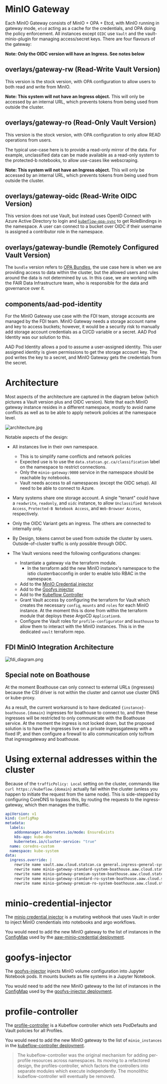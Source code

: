 # MinIO Gateway

Each MinIO Gateway consists of MinIO + OPA + Etcd, with MinIO running in gateway mode, `etcd` acting as a cache for the credentials, and OPA doing the policy enforcement. All instances except `OIDC` use `Vault` and the vault-minio-plugin for managing access/secret keys. There are four flavours of the gateway:

**Note: Only the OIDC version will have an Ingress. See notes below**

## overlays/gateway-rw (Read-Write Vault Version)

This version is the stock version, with OPA configuration to allow users to both read and write from MinIO.

**Note: This system will not have an Ingress object.** This will only be accessed by an internal URL, which prevents tokens from being used from outside the cluster.

## overlays/gateway-ro (Read-Only Vault Version)

This version is the stock version, with OPA configuration to only allow READ operations from users.

The typical use-case here is to provide a read-only mirror of the data. For example, unclassified data can be made available as a read-only system to the protected-b notebooks, to allow use-cases like webscraping.

**Note: This system will not have an Ingress object.** This will only be accessed by an internal URL, which prevents tokens from being used from outside the cluster.

## overlays/gateway-oidc (Read-Write OIDC Version)

This version does not use Vault, but instead uses OpenID Connect with Azure Active Directory to login and [`kubeflow-opa-sync`](https://github.com/StatCan/aaw-kubeflow-opa-sync) to get RoleBindings in the namespace. A user can connect to a bucket over OIDC if their username is assigned a contributor role in the namespace.

## overlays/gateway-bundle (Remotely Configured Vault Version)

The `bundle` version refers to [OPA Bundles](https://www.openpolicyagent.org/docs/v0.12.2/bundles/), the use case here is when we are providing access to data within the cluster, but the allowed users and rules around the data is not determined by us. In this case, we are working with the FAIR Data Infrastructure team, who is responsible for the data and governance over it.

## components/aad-pod-identity

For the MinIO Gateway use case with the FDI team, storage accounts are managed by the FDI team. MinIO Gateway needs a storage account name and key to access buckets; however, it would be a security risk to manually add storage account credentials as a CI/CD variable or a secret. AAD Pod Identity was our solution to this.

AAD Pod Identity allows a pod to assume a user-assigned identity. This user assigned identity is given permissions to get the storage account key. The pod writes the key to a secret, and MinIO Gateway gets the credentials from the secret.

# Architecture

Most aspects of the architecture are captured in the diagram below (which pictures a Vault version plus and OIDC version). Note that each MinIO gateway instance resides in a different namespace, mostly to avoid name conflicts as well as to be able to apply network policies at the namespace level.

![architecture.jpg](architecture.jpg)

Notable aspects of the design:

- All instances live in their own namespace.

  - This is to simplify name conflicts and network policies
  - Expected use is to use the `data.statcan.gc.ca/classification` label on the namespace to restrict connections.
  - Only the `minio-gateway:9000` service in the namespace should be reachable by notebooks.
  - Vault needs access to all namespaces (except the OIDC setup). All need to be able to connect to Azure.

- Many systems share one storage account. A single "tenant" could have a `readwrite`, `readonly`, and `oidc` instance, to allow `Unclassified Notebook Access`, `Protected-B Notebook Access`, and `Web-Browser Access`, respectively.

- Only the OIDC Variant gets an ingress. The others are connected to internally only.

- By Design, tokens cannot be used from outside the cluster by users. Outside-of-cluster traffic is only possible through OIDC.

- The Vault versions need the following configurations changes:
  - Instantiate a gateway via the terraform module.
    - In the terraform add the new MinIO instance's namespace to the istio clusterrbacconfig in order to enable Istio RBAC in the namespace.
  - Add to the [MinIO Credential injector](#minio-credential-injector)
  - Add to the [Goofys injector](#goofys-injector)
  - Add to the [Kubeflow Controller](#profile-controller)
  - Grant Vault access by configuring the terraform for Vault which creates the necessary `config`, `mounts` and `roles` for each MinIO instance. At the moment this is done from within the terraform module that deploys these ArgoCD `Application`s.
  - Configure the Vault roles for `profile-configurator` and `boathouse` to allow them to interact with the MinIO instances. This is in the dedicated `vault` terraform repo.

## FDI MinIO Integration Architecture

![fdi_diagram.png](fdi_diagram.png)

## Special note on Boathouse

At the moment Boathouse can only connect to external URLs (ingresses) because the CSI driver is not within the cluster and cannot use cluster DNS or kube-proxy.

As a result, the current workaround is to have dedicated `{instance}-boathouse.{domain}` ingresses for boathouse to connect to, and then these ingresses will be restricted to only communicate with the Boathouse service. At the moment the ingress is not locked down, but the proposed solution is to have the ingresses live on a private ingressgateway with a fixed IP, and then configure a firewall to allo communication only to/from that ingressgateway and boathouse.

# Using external addresses within the cluster

Because of the `trafficPolicy: Local` setting on the cluster, commands like `curl https://kubeflow.{domain}` actually fail within the cluster (unless you happen to initiate the request from the same node). This is side-stepped by configuring CoreDNS to bypass this, by routing the requests to the ingress-gateway, which then manages the traffic.

```yaml
apiVersion: v1
kind: ConfigMap
metadata:
  labels:
    addonmanager.kubernetes.io/mode: EnsureExists
    k8s-app: kube-dns
    kubernetes.io/cluster-service: "true"
  name: coredns-custom
  namespace: kube-system
data:
  ingress.override: |
    rewrite name vault.aaw.cloud.statcan.ca general.ingress-general-system.svc.cluster.local
    rewrite name minio-gateway-standard-system-boathouse.aaw.cloud.statcan.ca general.ingress-general-system.svc.cluster.local
    rewrite name minio-gateway-premium-system-boathouse.aaw.cloud.statcan.ca general.ingress-general-system.svc.cluster.local
    rewrite name minio-gateway-standard-ro-system-boathouse.aaw.cloud.statcan.ca general.ingress-general-system.svc.cluster.local
    rewrite name minio-gateway-premium-ro-system-boathouse.aaw.cloud.statcan.ca general.ingress-general-system.svc.cluster.local
```

# minio-credential-injector

The [minio credential injector](https://github.com/StatCan/aaw-minio-credential-injector) is a mutating webhook that uses Vault in order to inject MinIO crendentials into notebooks and argo workflows.

You would need to add the new MinIO gateway to the list of instances in the [ConfigMap](https://github.com/StatCan/aaw-argocd-manifests/blob/aaw-dev-cc-00/daaas-system/notebook-controllers/minio-credential-injector/instances.jsonnet) used by the [aaw-minio-credential deployment](https://github.com/StatCan/aaw-argocd-manifests/blob/aaw-dev-cc-00/daaas-system/notebook-controllers/minio-credential-injector/deployment.jsonnet).

# goofys-injector

The [goofys-injector](https://github.com/StatCan/aaw-goofys-injector) injects MinIO volume configuration into Jupyter Notebook pods. It mounts buckets as file systems in a Jupyter Notebook.

You would need to add the new MinIO gateway to the list of instances in the [ConfigMap](https://github.com/StatCan/aaw-argocd-manifests/blob/aaw-dev-cc-00/daaas-system/notebook-controllers/goofys-injector/instances.jsonnet) used by the [goofys-injector deployment](https://github.com/StatCan/aaw-argocd-manifests/blob/aaw-dev-cc-00/daaas-system/notebook-controllers/goofys-injector/manifest.yaml).

# profile-controller

The [profile-controller](https://github.com/StatCan/aaw-kubeflow-controller) is a Kubeflow controller which sets PodDefaults and Vault policies for all Profiles.

You would need to add the new MinIO gateway to the list of `minio_instances` in the [kubeflow-controller deployment](https://github.com/StatCan/aaw-argocd-manifests/blob/aaw-dev-cc-00/daaas-system/profile-controllers/kubeflow-controller/deployment.jsonnet).

> The kubeflow-controller was the original mechanism for adding per-profile resources across namespaces. Its moving to a refactored design, the profiles-controller, which factors the controllers into separate modules which execute independently. The monolithic kubeflow-controller will eventually be removed.

